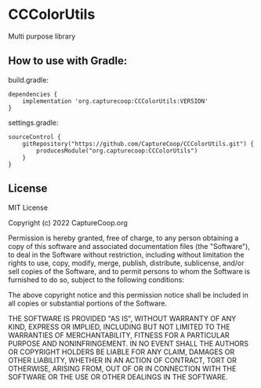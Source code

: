 # CCColorUtils
Multi purpose library

## How to use with Gradle:

build.gradle:
```
dependencies {
    implementation 'org.capturecoop:CCColorUtils:VERSION'
}
```
settings.gradle:
```
sourceControl {
    gitRepository("https://github.com/CaptureCoop/CCColorUtils.git") {
        producesModule("org.capturecoop:CCColorUtils")
    }
}
```


## License

MIT License

Copyright (c) 2022 CaptureCoop.org

Permission is hereby granted, free of charge, to any person obtaining a copy
of this software and associated documentation files (the "Software"), to deal
in the Software without restriction, including without limitation the rights
to use, copy, modify, merge, publish, distribute, sublicense, and/or sell
copies of the Software, and to permit persons to whom the Software is
furnished to do so, subject to the following conditions:

The above copyright notice and this permission notice shall be included in all
copies or substantial portions of the Software.

THE SOFTWARE IS PROVIDED "AS IS", WITHOUT WARRANTY OF ANY KIND, EXPRESS OR
IMPLIED, INCLUDING BUT NOT LIMITED TO THE WARRANTIES OF MERCHANTABILITY,
FITNESS FOR A PARTICULAR PURPOSE AND NONINFRINGEMENT. IN NO EVENT SHALL THE
AUTHORS OR COPYRIGHT HOLDERS BE LIABLE FOR ANY CLAIM, DAMAGES OR OTHER
LIABILITY, WHETHER IN AN ACTION OF CONTRACT, TORT OR OTHERWISE, ARISING FROM,
OUT OF OR IN CONNECTION WITH THE SOFTWARE OR THE USE OR OTHER DEALINGS IN THE
SOFTWARE.

